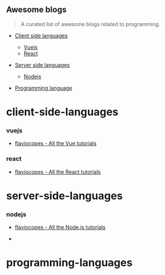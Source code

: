 ## Awesome blogs
> A curated list of awesome blogs related to programming.

- [Client side languages](#client-side-languages)
  - [Vuejs](#vuejs)
  - [React](#react)

- [Server side languages](#server-side-languages)
  - [Nodejs](#nodejs)

- [Programming language](#programming-languages)

# client-side-languages

### vuejs

- [flaviocopes - All the Vue tutorials](https://flaviocopes.com/tags/vue/)



### react

- [flaviocopes - All the React tutorials](https://flaviocopes.com/tags/react/)


# server-side-languages

### nodejs
- [flaviocopes - All the Node.js tutorials](https://flaviocopes.com/tags/node/)

- 

# programming-languages